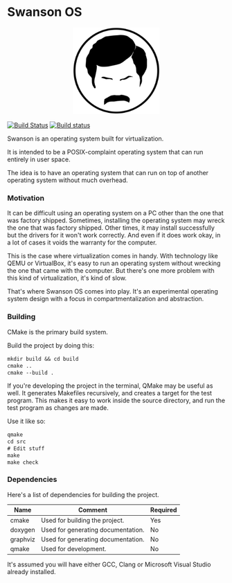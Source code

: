 Swanson OS
==========

<p align="center">
  <img src="media/logo.svg" width="200px" height="200px"/>
</p>

[![Build Status](https://travis-ci.org/swanson-os/swanson-os.svg?branch=master)](https://travis-ci.org/swanson-os/swanson-os)
[![Build status](https://ci.appveyor.com/api/projects/status/9ydfcp7s3t6pp4u8/branch/master?svg=true)](https://ci.appveyor.com/project/swanson-os/swanson-os/branch/master)

Swanson is an operating system built for virtualization.

It is intended to be a POSIX-complaint operating system that can run entirely in user space.

The idea is to have an operating system that can run on top of another operating system without much overhead.

### Motivation

It can be difficult using an operating system on a PC other than the one that was factory shipped.
Sometimes, installing the operating system may wreck the one that was factory shipped.
Other times, it may install successfully but the drivers for it won't work correctly.
And even if it does work okay, in a lot of cases it voids the warranty for the computer.

This is the case where virtualization comes in handy.
With technology like QEMU or VirtualBox, it's easy to run an operating system without wrecking the one that came with the computer.
But there's one more problem with this kind of virtualization, it's kind of slow.

That's where Swanson OS comes into play.
It's an experimental operating system design with a focus in compartmentalization and abstraction.

### Building

CMake is the primary build system.

Build the project by doing this:

```shell-script
mkdir build && cd build
cmake ..
cmake --build .
```

If you're developing the project in the terminal, QMake may be useful as well.
It generates Makefiles recursively, and creates a target for the test program.
This makes it easy to work inside the source directory, and run the test program as changes are made.

Use it like so:

```shell-script
qmake
cd src
# Edit stuff
make
make check
```

### Dependencies

Here's a list of dependencies for building the project.

| Name     | Comment                            | Required |
|----------|------------------------------------|----------|
| cmake    | Used for building the project.     | Yes      |
| doxygen  | Used for generating documentation. | No       |
| graphviz | Used for generating documentation. | No       |
| qmake    | Used for development.              | No       |

It's assumed you will have either GCC, Clang or Microsoft Visual Studio already installed.

